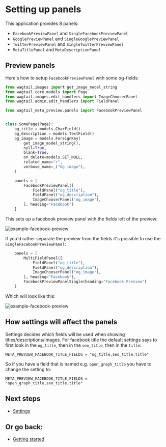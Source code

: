 # Setting up panels

This application provides 8 panels:
- `FacebookPreviewPanel` and `SingleFacebookPreviewPanel`
- `GooglePreviewPanel` and `SingleGooglePreviewPanel`
- `TwitterPreviewPanel` and `SingleTwitterPreviewPanel`
- `MetaTitlePanel` and `MetaDescriptionPanel`

## Preview panels

Here's how to setup `FacebookPreviewPanel` with some og-fields:

```python
from wagtail.images import get_image_model_string
from wagtail.core.models import Page
from wagtail.images.edit_handlers import ImageChooserPanel
from wagtail.admin.edit_handlers import FieldPanel

from wagtail_meta_preview.panels import FacebookPreviewPanel


class SomePage(Page):
    og_title = models.CharField()
    og_description = models.TextField()
    og_image = models.ForeignKey(
        get_image_model_string(),
        null=True,
        blank=True,
        on_delete=models.SET_NULL,
        related_name="+",
        verbose_name=_("Og image"),
    )

    panels = [
        FacebookPreviewPanel([
            FieldPanel("og_title"),
            FieldPanel("og_description"),
            ImageChooserPanel("og_image"),
        ], heading="Facebook")
    ]
```

This sets up a facebook preview panel with the fields left of the preview:

![example-facebook-preview](https://raw.githubusercontent.com/rinti/wagtail-meta-preview/master/docs/img/facebook-preview-example.PNG)

If you'd rather separate the preview from the fields it's possible to use the `SingleFacebookPreviewPanel`:

```python
    panels = [
        MultiFieldPanel([
            FieldPanel("og_title"),
            FieldPanel("og_description"),
            ImageChooserPanel("og_image"),
        ], heading="Facebook"),
        FacebookPreviewPanelSingle(heading="Facebook Preview")
    ]
```

Which will look like this:

![example-facebook-preview](https://raw.githubusercontent.com/rinti/wagtail-meta-preview/master/docs/img/facebook-preview-single-example.PNG)

## How settings will affect the panels

Settings decides which fields will be used when showing titles/descriptions/images. For facebook
title the default settings says to first look in the `og_title`, then in the `seo_title`, then in the `title`:

`META_PREVIEW_FACEBOOK_TITLE_FIELDS = "og_title,seo_title,title"`

So if you have a field that is named e.g. `open_graph_title` you have to change the setting to:

`META_PREVIEW_FACEBOOK_TITLE_FIELDS = "open_graph_title,seo_title,title"`

## Next steps
* [Settings](./3-settings.md)

## Or go back:
* [Getting started](./1-getting-starged.md)
